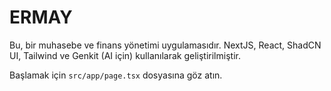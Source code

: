  # ERMAY

Bu, bir muhasebe ve finans yönetimi uygulamasıdır. NextJS, React, ShadCN UI, Tailwind ve Genkit (AI için) kullanılarak geliştirilmiştir.

Başlamak için `src/app/page.tsx` dosyasına göz atın.
